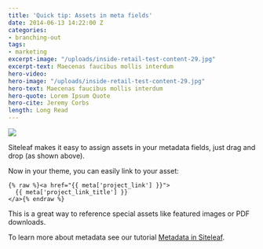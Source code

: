 ```yaml
---
title: 'Quick tip: Assets in meta fields'
date: 2014-06-13 14:22:00 Z
categories:
- branching-out
tags:
- marketing
excerpt-image: "/uploads/inside-retail-test-content-29.jpg"
excerpt-text: Maecenas faucibus mollis interdum
hero-video: 
hero-image: "/uploads/inside-retail-test-content-29.jpg"
hero-text: Maecenas faucibus mollis interdum
hero-quote: Lorem Ipsum Quote
hero-cite: Jeremy Corbs
length: Long Read
---
```


![](/uploads/pdf.gif) 

Siteleaf makes it easy to assign assets in your metadata fields, just drag and drop (as shown above).

Now in your theme, you can easily link to your asset:

```liquid
{% raw %}<a href="{{ meta['project_link'] }}">
  {{ meta['project_link_title'] }}
</a>{% endraw %}
```

This is a great way to reference special assets like featured images or PDF downloads.

To learn more about metadata see our tutorial [Metadata in Siteleaf](/blog/metadata-in-siteleaf).
